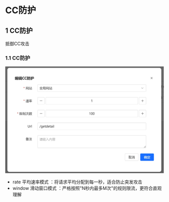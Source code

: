 # CC防护
 
## 1 CC防护
抵御CC攻击
### 1.1 CC防护

![CC防护](/images/cc.png)
 
- rate 平均速率模式  ：将请求平均分配到每一秒，适合防止突发攻击
- window 滑动窗口模式 ：严格按照"N秒内最多M次"的规则限流，更符合直观理解 
  
 